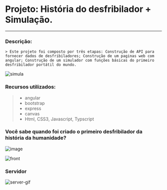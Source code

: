 # Projeto: História do desfribilador + Simulação.
---

### Descrição:
    > Este projeto foi composto por três etapas: Construção de API para fornecer dados de desfribiladores; Construção de um paginas web com angular; Construção de um simulador com funções básicas do primeiro desfribilador portátil do mundo.



![simula](https://user-images.githubusercontent.com/64921117/162226390-ddcb7dcf-1e6f-4856-82c4-06db65760beb.gif)



### Recursos utilizados:
>- angular 
>- bootstrap
>- express 
>- canvas
>- Html, CSS3, Javascript, Typscript

### Você sabe quando foi criado o primeiro desfribilador da história da humanidade?
![image](https://user-images.githubusercontent.com/64921117/162227812-75235a89-3000-4e87-9633-513602480eea.png)


![front](https://user-images.githubusercontent.com/64921117/162227589-b6913e27-d195-40b6-9788-4a69f8407433.png)



### Servidor
![server-gif](https://user-images.githubusercontent.com/64921117/162226657-941ce95d-c407-4107-b8e6-0629256ab4bd.gif)
